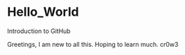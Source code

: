 # Hello_World
Introduction to GitHub


Greetings,
I am new to all this. Hoping to learn much.
cr0w3
